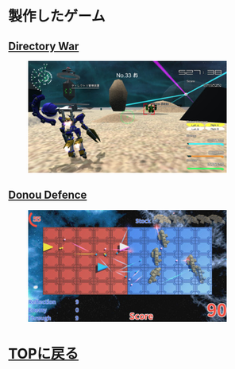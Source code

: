 # 製作したゲーム

## [Directory War](directory_war.md)
<figure>
<img src="images/DW/dw_3.jpg" width="400px">
<figcaption></figcaption>
</figure>

## [Donou Defence](donou_defence.md)
<figure>
<img src="images/donou_defence/dd2.jpg" width="400px">
<figcaption></figcaption>
</figure>

# [TOPに戻る](index.md)
